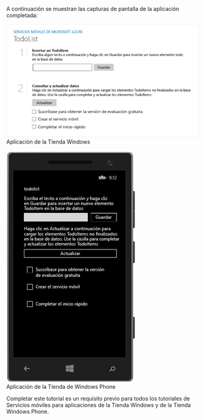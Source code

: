 
A continuación se muestran las capturas de pantalla de la aplicación completada:

![](./media/mobile-services-windows-universal-get-started/mobile-quickstart-completed.png) <br/>Aplicación de la Tienda Windows

![](./media/mobile-services-windows-universal-get-started/mobile-quickstart-completed-wp8.png) <br/>Aplicación de la Tienda de Windows Phone

Completar este tutorial es un requisito previo para todos los tutoriales de Servicios móviles para aplicaciones de la Tienda Windows y de la Tienda Windows Phone.

<!---HONumber=Oct15_HO3-->